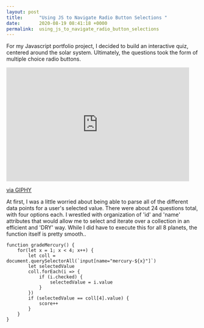 ```yaml
---
layout: post
title:      "Using JS to Navigate Radio Button Selections "
date:       2020-08-19 08:41:18 +0000
permalink:  using_js_to_navigate_radio_button_selections
---
```



For my Javascript portfolio project, I decided to build an interactive quiz, centered around the solar system. Ultimately, the questions took the form of multiple choice radio buttons. 

<iframe src="https://giphy.com/embed/SWzt6FM8BscD484OVk" width="480" height="300" frameBorder="0" class="giphy-embed" allowFullScreen></iframe><p><a href="https://giphy.com/gifs/SWzt6FM8BscD484OVk">via GIPHY</a></p>

At first, I was a little worried about being able to parse all of the different data points for a user's selected value. There were about 24 questions total, with four options each. I wrestled with organization of 'id' and 'name' attributes that would allow me to select and iterate over a collection in an efficient and 'DRY' way. While I did have to execute this for all 8 planets, the function itself is pretty smooth..
```
function gradeMercury() {
    for(let x = 1; x < 4; x++) {
        let coll = document.querySelectorAll(`input[name="mercury-${x}"]`)
        let selectedValue
        coll.forEach(i => {
            if (i.checked) {
                selectedValue = i.value
            }
        })
        if (selectedValue == coll[4].value) {
            score++ 
        }    
    }
}
```


